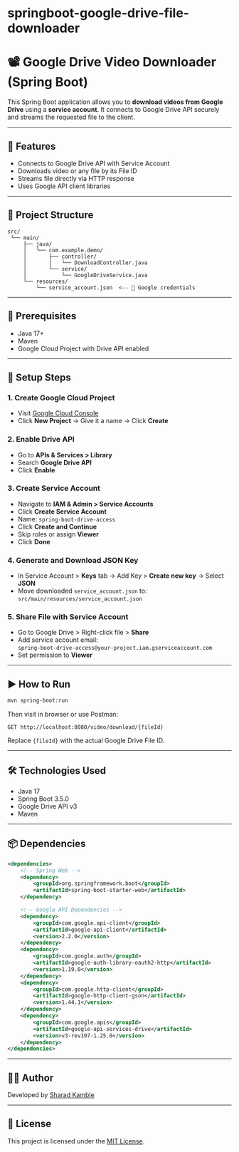 # springboot-google-drive-file-downloader

# 📽️ Google Drive Video Downloader (Spring Boot)

This Spring Boot application allows you to **download videos from Google Drive** using a **service account**. It connects to Google Drive API securely and streams the requested file to the client.

---

## 🚀 Features

- Connects to Google Drive API with Service Account
- Downloads video or any file by its File ID
- Streams file directly via HTTP response
- Uses Google API client libraries

---

## 📁 Project Structure

```
src/
 └── main/
     ├── java/
     │   └── com.example.demo/
     │       ├── controller/
     │       │   └── DownloadController.java
     │       └── service/
     │           └── GoogleDriveService.java
     └── resources/
         └── service_account.json  <-- 🔑 Google credentials
```

---

## 🧰 Prerequisites

- Java 17+
- Maven
- Google Cloud Project with Drive API enabled

---

## 🔧 Setup Steps

### 1. Create Google Cloud Project

- Visit [Google Cloud Console](https://console.cloud.google.com/)
- Click **New Project** → Give it a name → Click **Create**

### 2. Enable Drive API

- Go to **APIs & Services > Library**
- Search **Google Drive API**
- Click **Enable**

### 3. Create Service Account

- Navigate to **IAM & Admin > Service Accounts**
- Click **Create Service Account**
- Name: `spring-boot-drive-access`
- Click **Create and Continue**
- Skip roles or assign **Viewer**
- Click **Done**

### 4. Generate and Download JSON Key

- In Service Account > **Keys** tab → Add Key > **Create new key** → Select **JSON**
- Move downloaded `service_account.json` to:  
  `src/main/resources/service_account.json`

### 5. Share File with Service Account

- Go to Google Drive > Right-click file > **Share**
- Add service account email:  
  `spring-boot-drive-access@your-project.iam.gserviceaccount.com`
- Set permission to **Viewer**

---

## ▶️ How to Run

```bash
mvn spring-boot:run
```

Then visit in browser or use Postman:

```
GET http://localhost:8080/video/download/{fileId}
```

Replace `{fileId}` with the actual Google Drive File ID.

---

## 🛠️ Technologies Used

- Java 17
- Spring Boot 3.5.0
- Google Drive API v3
- Maven

---

## 📦 Dependencies

```xml
<dependencies>
    <!-- Spring Web -->
    <dependency>
        <groupId>org.springframework.boot</groupId>
        <artifactId>spring-boot-starter-web</artifactId>
    </dependency>

    <!-- Google API Dependencies -->
    <dependency>
        <groupId>com.google.api-client</groupId>
        <artifactId>google-api-client</artifactId>
        <version>2.2.0</version>
    </dependency>
    <dependency>
        <groupId>com.google.auth</groupId>
        <artifactId>google-auth-library-oauth2-http</artifactId>
        <version>1.19.0</version>
    </dependency>
    <dependency>
        <groupId>com.google.http-client</groupId>
        <artifactId>google-http-client-gson</artifactId>
        <version>1.44.1</version>
    </dependency>
    <dependency>
        <groupId>com.google.apis</groupId>
        <artifactId>google-api-services-drive</artifactId>
        <version>v3-rev197-1.25.0</version>
    </dependency>
</dependencies>
```

---

## 👨‍💻 Author

Developed by [Sharad Kamble](https://github.com/sharad-kamble)

---

## 📜 License

This project is licensed under the [MIT License](LICENSE).
